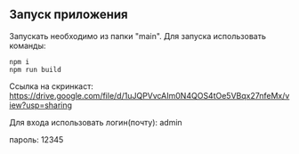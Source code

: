 ## Запуск приложения

Запускать необходимо из папки "main". Для запуска использовать команды:
```
npm i
npm run build
```

Ссылка на скринкаст: https://drive.google.com/file/d/1uJQPVvcAIm0N4QOS4tOe5VBqx27nfeMx/view?usp=sharing

Для входа использовать логин(почту): admin

пароль: 12345
